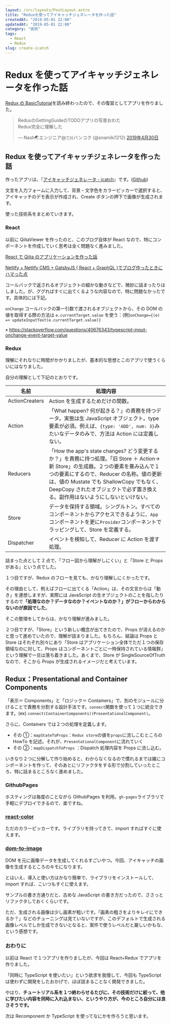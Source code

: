```yaml
---
layout: /src/layouts/PostLayout.astro
title: "Reduxを使ってアイキャッチジェネレータを作った話"
createdAt: "2019-05-01 22:00"
updatedAt: "2019-05-01 22:00"
category: "技術"
tags:
  - React
  - Redux
slug: create-icatch
---
```


# Redux を使ってアイキャッチジェネレータを作った話

[Redux の BasicTutorial](https://redux.js.org/basics/basic-tutorial)を読み終わったので、その復習としてアプリを作りました。

<!-- Twitter -->
<blockquote class="twitter-tweet" data-lang="ja"><p lang="ja" dir="ltr">ReduxのGettingGuideのTODOアプリの写景おわた<br>Redux完全に理解した</p>&mdash; Nash🌏エンジニア@🇹🇭バンコク (@snamiki1212) <a href="https://twitter.com/snamiki1212/status/1123138809342726144?ref_src=twsrc%5Etfw">2019年4月30日</a></blockquote>
<script async src="https://platform.twitter.com/widgets.js" charset="utf-8"></script>
<!-- //Twitter -->

## Redux を使ってアイキャッチジェネレータを作った話

作ったアプリは、『[アイキャッチジェネレータ - icatch](https://github.com/snamiki1212/example-react-redux-icatch)』です。([Github](https://snamiki1212.github.io/example-react-redux-icatch/))

文言を入力フォームに入力して、背景・文字色をカラーピッカーで選択すると、アイキャッチのデモ表示が作成され、Create ボタンの押下で画像が生成されます。

使った技術系をまとめていきます。

### React

以前に QiitaViewer を作ったのと、このブログ自体が React なので、特にコンポーネントを作成していく思考は全く問題なく進みました。

[React で Qiita のアプリケーションを作った話](./create-qiita-viewer-with-react)

[Netlify + Netlify CMS + GatsbyJS ( React + GraphQL )でブログ作ったときにハマった点](./create-blog-with-netlify-netlifycms-gatsbyjs)

コールバックで返されるオブジェクトの細かな動きなどで、微妙に詰まったりはしました。が、ググればすぐに出てくるような内容なので、特に問題なかったです。具体的には下記。

`onChange` コールバックの第一引数で渡されるオブジェクトから、その DOM の値を取得する際の方法は `e.currentTarget.value` を使う：(例)`onChange={(e) => updateInputText(e.currentTarget.value)}`

» https://stackoverflow.com/questions/40676343/typescript-input-onchange-event-target-value

### Redux

理解にそれなりに時間がかかりましたが、基本的な思想とこのアプリで使うくらいにはなりました。

自分の理解として下記のとおりです。

| 名前           | 処理内容                                                                                                                                                                                                                                                                                                       |
| -------------- | -------------------------------------------------------------------------------------------------------------------------------------------------------------------------------------------------------------------------------------------------------------------------------------------------------------- |
| ActionCreaters | Action を生成するためだけの関数。                                                                                                                                                                                                                                                                              |
| Action         | 「What happen? 何が起きる？」の責務を持つデータ。実態は生 JavaScript オブジェクト。type 要素が必須。例えば、`{type: 'ADD', num: 3}`みたいなデータのみで、方法は Action には定義しない。                                                                                                                        |
| Reducers       | 「How the app's state changes? どう変更するか？」を責務に持つ処理。「旧 Store ＋ Action→ 新 Store」の生成器。２つの要素を畳み込んで１つの要素にするので、Reducer の名称。値の更新は、値の Mustate でも ShallowCopy でもなく、DeepCopy されたオブジェクトで必ず置き換える。副作用はないようにしないといけない。 |
| Store          | データを保持する領域。シングルトン。すべてのコンポーネントからアクセスできるように、`App`コンポーネントを更に`Provider`コンポーネントでラッピングして、Store を定義する。                                                                                                                                      |
| Dispatcher     | イベントを検知して、Reducer に Action を渡す処理。                                                                                                                                                                                                                                                             |

詰まった点として 2 点で、「フロー図から理解がしにくい」と「Store と Props がある」という点でした。

１つ目ですが、Redux のフローを見ても、かなり理解しにくかったです。

その理由として、例えばフローに出てくる「Action」は、その文言からは「動き」を連想しますが、実際には JavaScript の生オブジェクトのことを指したりするので<b>「処理なのか？データなのか？イベントなのか？」がフローからわからないのが原因でした</b>。

そこの整理をしてからは、かなり理解が進みました。

２つ目ですが、「Store」という新しい概念が出てきたので、Props が消えるのかと思って進めていたので、理解が詰まりました。もちろん、結論は Props と Store はそれぞれ別々にあり「Store はアプリケーション全体でただ１つの保存領域なのに対して、Props はコンポーネントごとに一時保持されている情報群」という理解で一旦は落ち着きました。あくまで、Store が SingleSourceOfTruth なので、そこから Props が生成されるイメージだと考えています。

## Redux：Presentational and Container Components

「表示＝ Components」と「ロジック＝ Containers」で、別のモジュールに分けることで責務を分割する設計手法です。`connect`関数を使って１つに統合できます。(ex) `connect(ContainerComponents)(PresentationalComponent)`。

さらに、Containers では２つの処理を定義します。

- その ①：`mapStateToProps`：`Redux store`の値を`props`に流しこむところの HowTo を記述。それが、`PresentationalComponent`に流れていく
- その ②：`mapDispatchToProps` ：Dispatch 処理内容を Props に流し込む。

いきなり２つに分解して作り始めると、わからなくなるので慣れるまでは雑にコンポーネントを作って、そのあとにリファクタをする形で分割していったところ、特に詰まるところなく進めました。

### GithubPages

ホスティングは毎度のことながら GithubPages を利用。`gh-pages`ライブラリで手軽にデプロイできるので、楽ですね。

### [react-color](<(http://casesandberg.github.io/react-color/)>)

ただのカラーピッカーです。ライブラリを持ってきて、import すればすぐに使えます。

### [dom-to-image](https://github.com/tsayen/dom-to-image)

DOM を元に画像データを生成してくれるすごいやつ。今回、アイキャッチの画像を生成するところのキモになります。

とはいえ、導入と使い方はかなり簡単で、ライブラリをインストールして、import すれば、こいつもすぐに使えます。

サンプルの書き方通りだと、古めな JavaScript の書き方だったので、ささっとリファクタしておくくらいです。

ただ、生成される画像は少し画素が粗いです。「画素の粗さをよりキレイにできるか？」などのチューニングは見ていないですが、このデフォルトで生成される画像レベルでしか生成できないとなると、案件で使うレベルだと厳しいかもな、という感想です。

### おわりに

以前は React で１つアプリを作りましたが、今回は React+Redux でアプリを作りました。

「同時に TypeScript を使いたい」という欲求を我慢して、今回も TypeScript は使わずに開発をしたおかげで、ほぼ詰まることなく開発できました。

やはり、<b>チュートリアル系を１つ終わらせるたびに、その技術だけに絞って、他に学びたい内容を同時に入れ込まない、というやり方が、今のところ自分には良さそうです。</b>

次は Recomponent か TypeScript を使ってなにかを作ろうと思います。
